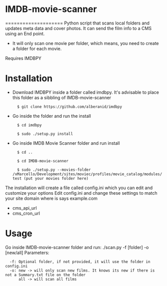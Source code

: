 # IMDB-movie-scanner
====================
Python script that scans local folders and updates meta data and cover photos. It can
send the film info to a CMS using an End point.

* It will only scan one movie per folder, which means, you need to create a folder for each movie.

Requires IMDBPY

Installation
============
- Download IMDBPY inside a folder called imdbpy. It's advisable to place this folder as a sibbling of IMDB-movie-scanner

  ```
    $ git clone https://github.com/alberanid/imdbpy
  ```
- Go inside the folder and run the install

  ``` 
    $ cd imdbpy
    
    $ sudo ./setup.py install
  ```
- Go inside IMDB Movie Scanner folder and run install

  ```
    $ cd ..
    
    $ cd IMDB-movie-scanner
    
    $ sudo ./setup.py --movies-folder /xMarcello/Development/sites/moviec/profiles/movie_catalog/modules/devel/dummy/movies-test (put your movies folder here)
  ```

The installation will create a file called config.ini which you can edit and customize your options
  Edit config.ini and change these settings to match your site domain where is says example.com
  - cms_api_url
  - cms_cron_url

Usage
========
Go inside IMDB-movie-scanner folder and run: ./scan.py -f [folder] -o [new/all]
  Parameters:
  ```
    -f: Optional folder, if not provided, it will use the folder in config.ini
    -o: new -> will only scan new films. It knows its new if there is not a Summary.txt file on the folder
        all -> will scan all films
  ```
